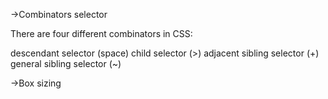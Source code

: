 ->Combinators selector

There are four different combinators in CSS:

descendant selector (space)
child selector (>)
adjacent sibling selector (+)
general sibling selector (~)


->Box sizing